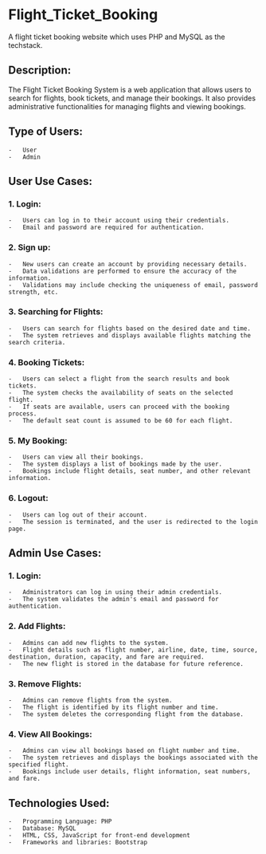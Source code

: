 # Flight_Ticket_Booking
A flight ticket booking website which uses PHP and MySQL as the techstack.

## Description:
The Flight Ticket Booking System is a web application that allows users to search for flights, book tickets, and manage their bookings. It also provides administrative functionalities for managing flights and viewing bookings.

## Type of Users:
    -	User
    -	Admin

## User Use Cases:
### 1.	Login:
    -	Users can log in to their account using their credentials.
    -	Email and password are required for authentication.

### 2.	Sign up:
    -	New users can create an account by providing necessary details.
    -	Data validations are performed to ensure the accuracy of the information.
    -	Validations may include checking the uniqueness of email, password strength, etc.

### 3.	Searching for Flights:
    -	Users can search for flights based on the desired date and time.
    -	The system retrieves and displays available flights matching the search criteria.

### 4.	Booking Tickets:
    -	Users can select a flight from the search results and book tickets.
    -	The system checks the availability of seats on the selected flight.
    -	If seats are available, users can proceed with the booking process.
    -	The default seat count is assumed to be 60 for each flight.

### 5.	My Booking:
    -	Users can view all their bookings.
    -	The system displays a list of bookings made by the user.
    -	Bookings include flight details, seat number, and other relevant information.

### 6.	Logout:
    -	Users can log out of their account.
    -	The session is terminated, and the user is redirected to the login page.

## Admin Use Cases:
### 1.	Login:
    -	Administrators can log in using their admin credentials.
    -	The system validates the admin's email and password for authentication.

### 2.	Add Flights:
    -	Admins can add new flights to the system.
    -	Flight details such as flight number, airline, date, time, source, destination, duration, capacity, and fare are required.
    -	The new flight is stored in the database for future reference.

### 3.	Remove Flights:
    -	Admins can remove flights from the system.
    -	The flight is identified by its flight number and time.
    -	The system deletes the corresponding flight from the database.

### 4.	View All Bookings:
    -	Admins can view all bookings based on flight number and time.
    -	The system retrieves and displays the bookings associated with the specified flight.
    -	Bookings include user details, flight information, seat numbers, and fare.

## Technologies Used:
    -	Programming Language: PHP
    -	Database: MySQL
    -	HTML, CSS, JavaScript for front-end development
    -	Frameworks and libraries: Bootstrap

